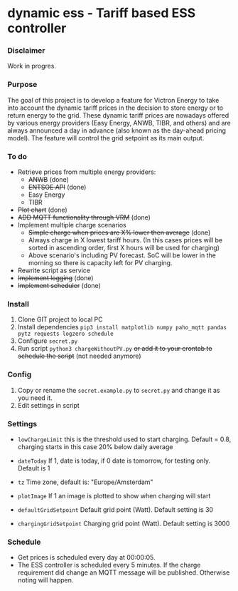# dynamic ess - Tariff based ESS controller

### Disclaimer

Work in progres. 

### Purpose

The goal of this project is to develop a feature for Victron Energy to take into account the dynamic tariff prices in the decision to store energy or to return energy to the grid. These dynamic tariff prices are nowadays offered by various energy providers (Easy Energy, ANWB, TIBR, and others) and are always announced a day in advance (also known as the day-ahead pricing model). The feature will control the grid setpoint as its main output.

### To do
* Retrieve prices from multiple energy providers:
  * ~~ANWB~~ (done)
  * ~~ENTSOE API~~ (done)  
  * Easy Energy
  * TIBR
* ~~Plot chart~~ (done)
* ~~ADD MQTT functionality through VRM~~ (done)
* Implement multiple charge scenarios 
  * ~~Simple charge when prices are X% lower then average~~ (done)
  * Always charge in X lowest tariff hours. (In this cases prices will be sorted in ascending order, first X hours will be used for charging)
  * Above scenario's including PV forecast. SoC will be lower in the morning so there is capacity left for PV charging. 
* Rewrite script as service
* ~~Implement logging~~ (done)
* ~~Implement scheduler~~ (done)
  
### Install

1. Clone GIT project to local PC
2. Install dependencies `pip3 install matplotlib numpy paho_mqtt pandas pytz requests logzero schedule`
3. Configure `secret.py`
4. Run script `python3 chargeWithoutPV.py` ~~or add it to your crontab to schedule the script~~ (not needed anymore)

### Config

1. Copy or rename the `secret.example.py` to `secret.py` and change it as you need it.
2. Edit settings in script

### Settings
* `lowChargeLimit` this is the threshold used to start charging. Default = 0.8, charging starts in this case 20% below daily average

* `dateToday` If 1, date is today, if 0 date is tomorrow, for testing only. Default is 1

* `tz` Time zone, default is: "Europe/Amsterdam"

* `plotImage` If 1 an image is plotted to show when charging will start

* `defaultGridSetpoint` Default grid point (Watt). Default setting is 30

* `chargingGridSetpoint` Charging grid point (Watt). Default setting is 3000

### Schedule
* Get prices is scheduled every day at 00:00:05.
* The ESS controller is scheduled every 5 minutes. If the charge requirement did change an MQTT message will be published. Otherwise noting will happen.

